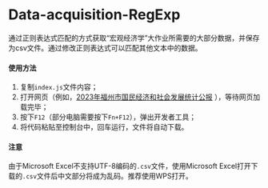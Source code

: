 # Data-acquisition-RegExp
通过正则表达式匹配的方式获取“宏观经济学”大作业所需要的大部分数据，并保存为csv文件。通过修改正则表达式可以匹配其他文本中的数据。

#### 使用方法

1. 复制`index.js`文件内容；
2. 打开网页（例如，[2023年福州市国民经济和社会发展统计公报](https://www.fuzhou.gov.cn/zwgk/tjxx/ndbg/202404/t20240412_4807960.htm) ），等待网页加载完毕；
3. 按下`F12`（部分电脑需要按下`Fn+F12`），弹出开发者工具；
4. 将代码粘贴至控制台中，回车运行，文件将自动下载。

#### 注意

由于Microsoft Excel不支持UTF-8编码的`.csv`文件，使用Microsoft Excel打开下载的`.csv`文件后中文部分将成为乱码。推荐使用WPS打开。

